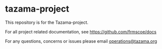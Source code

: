 <!-- SPDX-License-Identifier: Apache-2.0 -->

# tazama-project

This repository is for the Tazama-project.

For all project related documentation, see https://github.com/frmscoe/docs 

For any questions, concerns or issues please email operations@tazama.org
